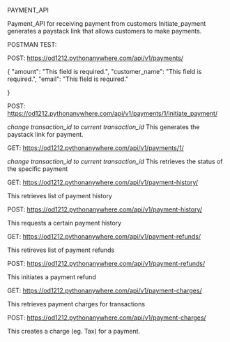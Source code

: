 PAYMENT_API

Payment_API for receiving payment from customers
Initiate_payment generates a paystack link that allows customers to make payments.


POSTMAN TEST:

POST: https://od1212.pythonanywhere.com/api/v1/payments/

{
    "amount": "This field is required.",
    "customer_name": "This field is required.",
    "email": "This field is required."

}

POST: https://od1212.pythonanywhere.com/api/v1/payments/1/initiate_payment/

*change transaction_id to current transaction_id*
This generates the paystack link for payment.


GET: https://od1212.pythonanywhere.com/api/v1/payments/1/

*change transaction_id to current transaction_id*
This retrieves the status of the specific payment


GET: https://od1212.pythonanywhere.com/api/v1/payment-history/

This retrieves list of payment history


POST: https://od1212.pythonanywhere.com/api/v1/payment-history/

This requests a certain payment history

GET: https://od1212.pythonanywhere.com/api/v1/payment-refunds/

This retireves list of payment refunds


POST: https://od1212.pythonanywhere.com/api/v1/payment-refunds/

This initiates a payment refund


GET: https://od1212.pythonanywhere.com/api/v1/payment-charges/

This retrieves payment charges for transactions



POST: https://od1212.pythonanywhere.com/api/v1/payment-charges/

This creates a charge (eg. Tax) for a payment.




